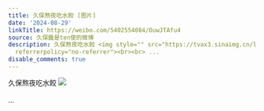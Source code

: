 ```yaml
---
title: 久保熬夜吃水餃 [图片]
date: '2024-08-29'
linkTitle: https://weibo.com/5402554084/OuwJTAfu4
source: 久保醬是ten使的微博
description: 久保熬夜吃水餃 <img style="" src="https://tvax3.sinaimg.cn/large/005TCz76gy1ht4v71bqzsj30u00u0n4f.jpg"
  referrerpolicy="no-referrer"><br><br> ...
disable_comments: true
---
```

久保熬夜吃水餃 <img style="" src="https://tvax3.sinaimg.cn/large/005TCz76gy1ht4v71bqzsj30u00u0n4f.jpg" referrerpolicy="no-referrer"><br><br> ...